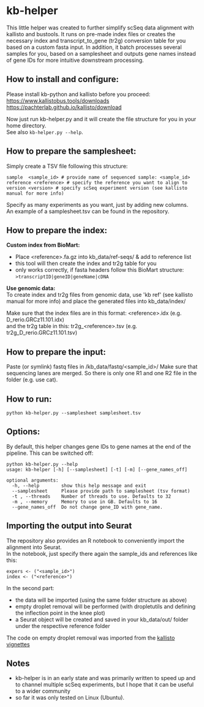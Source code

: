 # kb-helper

This little helper was created to further simplify scSeq data alignment with kallisto and bustools. 
It runs on pre-made index files or creates the necessary index and transcript_to_gene (tr2g) conversion table for you based on a custom fasta input.
In addition, it batch processes several samples for you, based on a samplesheet and outputs gene names instead of gene IDs for more intuitive downstream processing.  

## How to install and configure:  
Please install kb-python and kallisto before you proceed:  
https://www.kallistobus.tools/downloads  
https://pachterlab.github.io/kallisto/download

Now just run kb-helper.py and it will create the file structure for you in your home directory.  
See also `kb-helper.py --help`. 


## How to prepare the samplesheet:  
Simply create a TSV file following this structure:  
```
sample  <sample_id> # provide name of sequenced sample: <sample_id>
reference <reference> # specify the reference you want to align to
version <version> # specify scSeq experiment version (see kallisto manual for more info)
``` 
Specify as many experiments as you want, just by adding new columns.  
An example of a samplesheet.tsv can be found in the repository.

## How to prepare the index:  
**Custom index from BioMart:**  
* Place \<reference>.fa.gz into kb_data/ref-seqs/ & add <reference> to reference list
* this tool will then create the index and tr2g table for you
* only works correctly, if fasta headers follow this BioMart structure:
`>transcriptID|geneID|geneName|cDNA`

**Use genomic data:**  
To create index and tr2g files from genomic data, use 'kb ref' (see kallisto manual for more info)
and place the generated files into kb_data/index/

Make sure that the index files are in this format: \<reference>.idx (e.g. D_rerio.GRCz11.101.idx)  
  and the tr2g table in this: tr2g_\<reference>.tsv (e.g. tr2g_D_rerio.GRCz11.101.tsv) 

## How to prepare the input:  
Paste (or symlink) fastq files in /kb_data/fastq/<sample_id>/
Make sure that sequencing lanes are merged. So there is only one R1 and one R2 file in the folder (e.g. use cat).

## How to run:  

```
python kb-helper.py --samplesheet samplesheet.tsv
```

## Options:
By default, this helper changes gene IDs to gene names at the end of the pipeline. This can be switched off:

```
python kb-helper.py --help
usage: kb-helper [-h] [--samplesheet] [-t] [-m] [--gene_names_off]

optional arguments:
  -h, --help        show this help message and exit
  --samplesheet     Please provide path to samplesheet (tsv format)
  -t , --threads    Number of threads to use. Defaults to 32
  -m , --memory     Memory to use in GB. Defaults to 16
  --gene_names_off  Do not change gene_ID with gene_name.

```

## Importing the output into Seurat

The repository also provides an R notebook to conveniently import the alignment into Seurat.  
In the notebook, just specify there again the sample_ids and references like this:

```
expers <- ("<sample_id>")
index <- ("<reference>")
```

In the second part:  
* the data will be imported (using the same folder structure as above) 
* empty droplet removal will be performed (with dropletutils and defining the inflection point in the knee plot)
* a Seurat object will be created and saved in your kb_data/out/ folder under the respective reference folder

The code on empty droplet removal was imported from the [kallisto vignettes](https://www.kallistobus.tools/tutorials)


## Notes
* kb-helper is in an early state and was primarily written to speed up and to channel multiple scSeq experiments, but I hope that it can be useful to a wider community
* so far it was only tested on Linux (Ubuntu).
